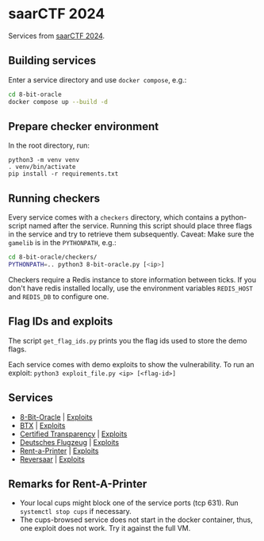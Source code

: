# saarCTF 2024

Services from [saarCTF 2024](https://ctftime.org/event/2490).

## Building services
Enter a service directory and use `docker compose`, e.g.:
```bash
cd 8-bit-oracle
docker compose up --build -d
```

## Prepare checker environment
In the root directory, run:
```shell
python3 -m venv venv
. venv/bin/activate
pip install -r requirements.txt
```

## Running checkers
Every service comes with a `checkers` directory, which contains a python-script named after the service.
Running this script should place three flags in the service and try to retrieve them subsequently.
Caveat: Make sure the `gamelib` is in the `PYTHONPATH`, e.g.:
```bash
cd 8-bit-oracle/checkers/
PYTHONPATH=.. python3 8-bit-oracle.py [<ip>]
```

Checkers require a Redis instance to store information between ticks. 
If you don't have redis installed locally, use the environment variables `REDIS_HOST` and `REDIS_DB` to configure one.


## Flag IDs and exploits
The script `get_flag_ids.py` prints you the flag ids used to store the demo flags.

Each service comes with demo exploits to show the vulnerability.
To run an exploit: `python3 exploit_file.py <ip> [<flag-id>]`


## Services
- [8-Bit-Oracle](./8-bit-oracle) | [Exploits](./8-bit-oracle/exploits)
- [BTX](./btx) | [Exploits](./btx/exploits)
- [Certified Transparency](./certified-transparency) | [Exploits](./certified-transparency/exploits)
- [Deutsches Flugzeug](./deutsches-flugzeug) | [Exploits](./deutsches-flugzeug/exploits)
- [Rent-a-Printer](./rent-a-printer) | [Exploits](./rent-a-printer/exploits)
- [Reversaar](./reversaar) | [Exploits](./reversaar/exploits)


## Remarks for Rent-A-Printer
- Your local cups might block one of the service ports (tcp 631). Run `systemctl stop cups` if necessary.
- The cups-browsed service does not start in the docker container, thus, one exploit does not work. Try it against the full VM.
